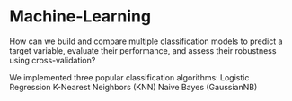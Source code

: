# Machine-Learning
How can we build and compare multiple classification models to predict a target variable, evaluate their performance, and assess their robustness using cross-validation?


We implemented three popular classification algorithms:
Logistic Regression
K-Nearest Neighbors (KNN)
Naive Bayes (GaussianNB)
